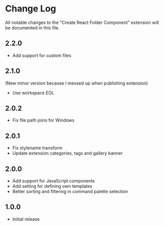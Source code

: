 # Change Log

All notable changes to the "Create React Folder Component" extension will be documented in this file.

## 2.2.0

- Add support for custom files

## 2.1.0

(New minor version because I messed up when publishing extension)

- Use workspace EOL

## 2.0.2

- Fix file path joins for Windows

## 2.0.1

- Fix stylename transform
- Update extension categories, tags and gallery banner

## 2.0.0

- Add support for JavaScript components
- Add setting for defining own templates
- Better sorting and filtering in command palette selection

## 1.0.0

- Initial release
